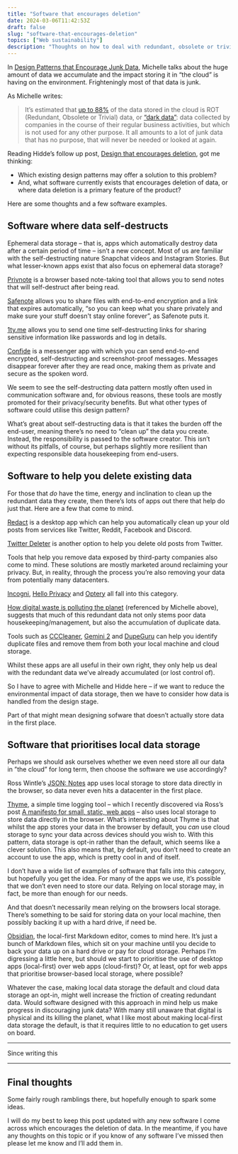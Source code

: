 ```yaml
---
title: "Software that encourages deletion"
date: 2024-03-06T11:42:53Z
draft: false
slug: "software-that-encourages-deletion"
topics: ["Web sustainability"]
description: "Thoughts on how to deal with redundant, obsolete or trivial data."
---
```


In [Design Patterns that Encourage Junk Data](https://css-irl.info/design-patterns-that-encourage-junk-data/), Michelle talks about the huge amount of data we accumulate and the impact storing it in “the cloud” is having on the environment. Frighteningly most of that data is junk. 

As Michelle writes:

> It’s estimated that [up to 88%](https://volume.lboro.ac.uk/digital-waste-polluting-the-planet) of the data stored in the cloud is ROT (Redundant, Obsolete or Trivial) data, or [“dark data”](https://www.gartner.com/en/information-technology/glossary/dark-data): data collected by companies in the course of their regular business activities, but which is not used for any other purpose. It all amounts to a lot of junk data that has no purpose, that will never be needed or looked at again.

Reading Hidde’s follow up post, [Design that encourages deletion](https://hidde.blog/links/design-that-encourages-deletion/), got me thinking:

- Which existing design patterns may offer a solution to this problem? 
- And, what software currently exists that encourages deletion of data, or where data deletion is a primary feature of the product?

Here are some thoughts and a few software examples.

## Software where data self-destructs 

Ephemeral data storage – that is, apps which automatically destroy data after a certain period of time – isn’t a new concept. Most of us are familiar with the self-destructing nature Snapchat videos and Instagram Stories. But what lesser-known apps exist that also focus on ephemeral data storage?

[Privnote](https://privnote.com/) is a browser based note-taking tool that allows you to send notes that will self-destruct after being read.

[Safenote](https://safenote.co/upload-file) allows you to share files with end-to-end encryption and a link that expires automatically, “so you can keep what you share privately and make sure your stuff doesn't stay online forever”, as Safenote puts it.

[1ty.me](https://1ty.me/) allows you to send one time self-destructing links for sharing sensitive information like passwords and log in details.

[Confide](https://getconfide.com/) is a messenger app with which you can send end-to-end encrypted, self-destructing and screenshot-proof messages. Messages disappear forever after they are read once, making them as private and secure as the spoken word.

We seem to see the self-destructing data pattern mostly often used in communication software and, for obvious reasons, these tools are mostly promoted for their privacy/security benefits. But what other types of software could utilise this design pattern?

What’s great about self-destructing data is that it takes the burden off the end-user, meaning there’s no need to “clean up” the data you create. Instead, the responsibility is passed to the software creator. This isn’t without its pitfalls, of course, but perhaps slightly more resilient than expecting responsible data housekeeping from end-users.


## Software to help you delete existing data

For those that *do* have the time, energy and inclination to clean up the redundant data they create, then there’s lots of apps out there that help do just that. Here are a few that come to mind.

[Redact](https://redact.dev/) is a desktop app which can help you automatically clean up your old posts from services like Twitter, Reddit, Facebook and Discord. 

[Twitter Deleter](https://tweetdeleter.com/) is another option to help you delete old posts from Twitter.

Tools that help you remove data exposed by third-party companies also come to mind. These solutions are mostly marketed around reclaiming your privacy. But, in reality, through the process you’re also removing your data from potentially many datacenters.

[Incogni](https://incogni.com/), [Hello Privacy](https://helloprivacy.com/) and [Optery](https://www.optery.com/) all fall into this category.

[How digital waste is polluting the planet](https://volume.lboro.ac.uk/digital-waste-polluting-the-planet/) (referenced by Michelle above), suggests that much of this redundant data not only stems poor data housekeeping/management, but also the accumulation of duplicate data.

Tools such as [CCCleaner](https://www.ccleaner.com/), [Gemini 2](https://macpaw.com/gemini) and [DupeGuru](https://dupeguru.voltaicideas.net/) can help you identify duplicate files and remove them from both your local machine and cloud storage.

Whilst these apps are all useful in their own right, they only help us deal with the redundant data we’ve already accumulated (or lost control of). 

So I have to agree with Michelle and Hidde here – if we want to reduce the environmental impact of data storage, then we have to consider how data is handled from the design stage.

Part of that might mean designing sofware that doesn’t actually store data in the first place. 


## Software that prioritises local data storage

Perhaps we should ask ourselves whether we even need store all our data in ”the cloud” for long term, then choose the software we use accordingly?

Ross Wintle’s [JSON: Notes](https://notes.veryuseful.app/) app uses local storage to store data directly in the browser, so data never even hits a datacenter in the first place.

[Thyme](https://usethyme.com/), a simple time logging tool – which I recently discovered via Ross’s post [A manifesto for small, static, web apps](https://rosswintle.uk/2024/02/a-manifesto-for-small-static-web-apps/) – also uses local storage to store data directly in the browser. What’s interesting about Thyme is that whilst the app stores your data in the browser by default, you *can* use cloud storage to sync your data across devices should you wish to. With this pattern, data storage is opt-in rather than the default, which seems like a clever solution. This also means that, by default, you don’t need to create an account to use the app, which is pretty cool in and of itself.

I don’t have a wide list of examples of software that falls into this category, but hopefully you get the idea. For many of the apps we use, it’s possible that we don’t even need to store our data. Relying on local storage may, in fact, be more than enough for our needs. 

And that doesn’t necessarily mean relying on the browsers local storage. There’s something to be said for storing data on your local machine, then possibly backing it up with a hard drive, if need be. 

[Obsidian](https://obsidian.md/), the local-first Markdown editor, comes to mind here. It’s just a bunch of Markdown files, which sit on your machine until you decide to back your data up on a hard drive or pay for cloud storage. Perhaps I’m digressing a little here, but should we start to prioritise the use of desktop apps (local-first) over web apps (cloud-first)? Or, at least, opt for web apps that prioritise browser-based local storage, where possible?

Whatever the case, making local data storage the default and cloud data storage an opt-in, might well increase the friction of creating redundant data. Would software designed with this approach in mind help us make progress in discouraging junk data? With many still unaware that digital is physical and its killing the planet, what I like most about making local-first data storage the default, is that it requires little to no education to get users on board.

--- 

Since writing this

---

## Final thoughts

Some fairly rough ramblings there, but hopefully enough to spark some ideas.

I will do my best to keep this post updated with any new software I come across which encourages the deletion of data. In the meantime, if you have any thoughts on this topic or if you know of any software I’ve missed then please let me know and I’ll add them in.
